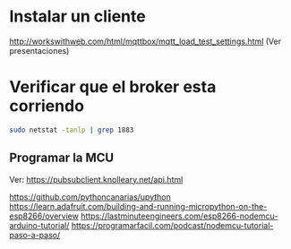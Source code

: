 # Instalar un cliente 

http://workswithweb.com/html/mqttbox/mqtt_load_test_settings.html (Ver presentaciones)

# Verificar que el broker esta corriendo

```bash
sudo netstat -tanlp | grep 1883
```

## Programar la MCU

Ver: https://pubsubclient.knolleary.net/api.html





https://github.com/pythoncanarias/upython
https://learn.adafruit.com/building-and-running-micropython-on-the-esp8266/overview
https://lastminuteengineers.com/esp8266-nodemcu-arduino-tutorial/
https://programarfacil.com/podcast/nodemcu-tutorial-paso-a-paso/



